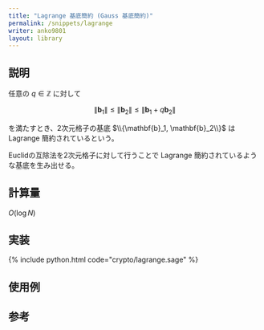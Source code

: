 ```yaml
---
title: "Lagrange 基底簡約 (Gauss 基底簡約)"
permalink: /snippets/lagrange
writer: anko9801
layout: library
---
```


## 説明

任意の $q \in \mathbb{Z}$ に対して

$$
\|\mathbf{b}_1\| \leq \|\mathbf{b}_2\| \leq \|\mathbf{b}_1 + q\mathbf{b}_2\|
$$

を満たすとき、2次元格子の基底 $\\{\mathbf{b}_1, \mathbf{b}_2\\}$ はLagrange 簡約されているという。

Euclidの互除法を2次元格子に対して行うことで Lagrange 簡約されているような基底を生み出せる。

## 計算量

$O(\log{N})$


## 実装

{% include python.html code="crypto/lagrange.sage" %}

## 使用例

## 参考
